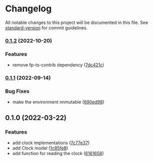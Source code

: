 # Changelog

All notable changes to this project will be documented in this file. See [standard-version](https://github.com/conventional-changelog/standard-version) for commit guidelines.

### [0.1.2](https://github.com/thewilkybarkid/clock-ts/compare/v0.1.1...v0.1.2) (2022-10-20)


### Features

* remove fp-ts-contrib dependency ([7dc421c](https://github.com/thewilkybarkid/clock-ts/commit/7dc421c683de55091c724f9cc68a2ac88ef647f7))

### [0.1.1](https://github.com/thewilkybarkid/clock-ts/compare/v0.1.0...v0.1.1) (2022-09-14)


### Bug Fixes

* make the environment immutable ([690ed98](https://github.com/thewilkybarkid/clock-ts/commit/690ed985237090a3b80178806fee58d290ec2783))

## 0.1.0 (2022-03-22)


### Features

* add clock implementations ([7c77e37](https://github.com/thewilkybarkid/clock-ts/commit/7c77e37cf594cd77a32507bc4a2fa85b55a77cb0))
* add Clock model ([1c85fe8](https://github.com/thewilkybarkid/clock-ts/commit/1c85fe8f91820d6a3719a9b86df23567d7f2f6d1))
* add function for reading the clock ([6161658](https://github.com/thewilkybarkid/clock-ts/commit/6161658a9df8310e9f981092df2e22f17ea9cb78))
